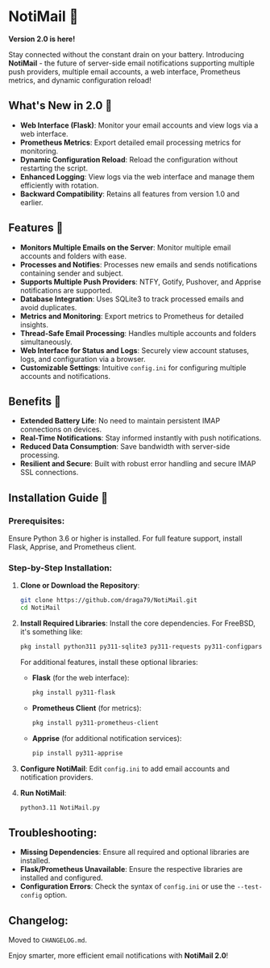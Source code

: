 # NotiMail 📧

**Version 2.0 is here!**

Stay connected without the constant drain on your battery. Introducing **NotiMail** - the future of server-side email notifications supporting multiple push providers, multiple email accounts, a web interface, Prometheus metrics, and dynamic configuration reload!

## What's New in 2.0 🚀
- **Web Interface (Flask)**: Monitor your email accounts and view logs via a web interface.
- **Prometheus Metrics**: Export detailed email processing metrics for monitoring.
- **Dynamic Configuration Reload**: Reload the configuration without restarting the script.
- **Enhanced Logging**: View logs via the web interface and manage them efficiently with rotation.
- **Backward Compatibility**: Retains all features from version 1.0 and earlier.

## Features 🌟
- **Monitors Multiple Emails on the Server**: Monitor multiple email accounts and folders with ease.
- **Processes and Notifies**: Processes new emails and sends notifications containing sender and subject.
- **Supports Multiple Push Providers**: NTFY, Gotify, Pushover, and Apprise notifications are supported.
- **Database Integration**: Uses SQLite3 to track processed emails and avoid duplicates.
- **Metrics and Monitoring**: Export metrics to Prometheus for detailed insights.
- **Thread-Safe Email Processing**: Handles multiple accounts and folders simultaneously.
- **Web Interface for Status and Logs**: Securely view account statuses, logs, and configuration via a browser.
- **Customizable Settings**: Intuitive `config.ini` for configuring multiple accounts and notifications.

## Benefits 🚀
- **Extended Battery Life**: No need to maintain persistent IMAP connections on devices.
- **Real-Time Notifications**: Stay informed instantly with push notifications.
- **Reduced Data Consumption**: Save bandwidth with server-side processing.
- **Resilient and Secure**: Built with robust error handling and secure IMAP SSL connections.

## Installation Guide 🔧

### Prerequisites:
Ensure Python 3.6 or higher is installed. For full feature support, install Flask, Apprise, and Prometheus client.

### Step-by-Step Installation:
1. **Clone or Download the Repository**:
    ```bash
    git clone https://github.com/draga79/NotiMail.git
    cd NotiMail
    ```
2. **Install Required Libraries**:
    Install the core dependencies. For FreeBSD, it's something like:
    ```bash
    pkg install python311 py311-sqlite3 py311-requests py311-configparser py311-datetime py311-argparse
    ```
    For additional features, install these optional libraries:
    - **Flask** (for the web interface):
      ```bash
      pkg install py311-flask
      ```
    - **Prometheus Client** (for metrics):
      ```bash
      pkg install py311-prometheus-client
      ```
    - **Apprise** (for additional notification services):
      ```bash
      pip install py311-apprise
      ```

3. **Configure NotiMail**:
    Edit `config.ini` to add email accounts and notification providers.
4. **Run NotiMail**:
    ```bash
    python3.11 NotiMail.py
    ```

## Troubleshooting:
- **Missing Dependencies**: Ensure all required and optional libraries are installed.
- **Flask/Prometheus Unavailable**: Ensure the respective libraries are installed and configured.
- **Configuration Errors**: Check the syntax of `config.ini` or use the `--test-config` option.

## Changelog:
Moved to `CHANGELOG.md`.

Enjoy smarter, more efficient email notifications with **NotiMail 2.0**!

